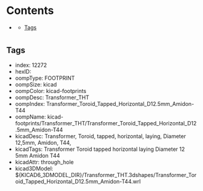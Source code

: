 



Contents
========

* [](#)
	* [Tags](#tags)

# 

## Tags

- index: 12272
- hexID: 
- oompType: FOOTPRINT
- oompSize: kicad
- oompColor: kicad-footprints
- oompDesc: Transformer_THT
- oompIndex: Transformer_Toroid_Tapped_Horizontal_D12.5mm_Amidon-T44
- oompName: kicad-footprints/Transformer_THT/Transformer_Toroid_Tapped_Horizontal_D12.5mm_Amidon-T44
- kicadDesc: Transformer, Toroid, tapped, horizontal, laying, Diameter 12,5mm, Amidon, T44,
- kicadTags: Transformer Toroid tapped horizontal laying Diameter 12 5mm Amidon T44
- kicadAttr: through_hole
- kicad3DModel: ${KICAD6_3DMODEL_DIR}/Transformer_THT.3dshapes/Transformer_Toroid_Tapped_Horizontal_D12.5mm_Amidon-T44.wrl
